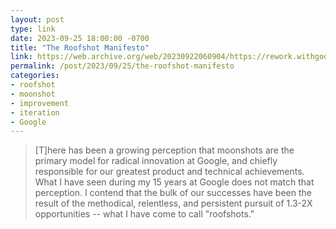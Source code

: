 ```yaml
---
layout: post
type: link
date: 2023-09-25 18:00:00 -0700
title: "The Roofshot Manifesto"
link: https://web.archive.org/web/20230922060904/https://rework.withgoogle.com/blog/the-roofshot-manifesto/
permalink: /post/2023/09/25/the-roofshot-manifesto
categories: 
- roofshot
- moonshot
- improvement
- iteration
- Google
---
```

<blockquote>[T]here has been a growing perception that moonshots are the primary model for radical innovation at Google, and chiefly responsible for our greatest product and technical achievements. What I have seen during my 15 years at Google does not match that perception. I contend that the bulk of our successes have been the result of the methodical, relentless, and persistent pursuit of 1.3-2X opportunities -- what I have come to call "roofshots."</blockquote>